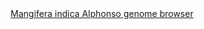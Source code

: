 <div id="Mangifera_indica_Alphonso_genome_browser" align="center">
  <a href="https://ink-blot.github.io/?sessionURL=blob:zZVrb6s2HMa_yuRXm0QId0Le9bQhJE3glIRcenQUOWDA4WLAhjSt.t3nZu2ZplVrO.1SCSFsHvt_eX6GB9ChhmJSgiFQRFkXdSAAmpLjAhZVjlxYIAqGMcwpEkCDYtSgMkRg.ABiSBkM_BlfmDJW0WG_H8G4l6CSFDikIlVFWPUoaVmKuLSniLCA96SERyqGpOBiBvswr1JSUtKHYYgo7Un9CpXJ7gj57eXd7rwl2hVtzvA56o4nwROLxBjybHEZobs3EnlP5MR01GyuVLf63U05GMkB254WkNj7L_ercH3wjrP60o..bq6n45jiZYeutNy6SLEhTQrHTdqm6k86Z6O4rPKwKelZ5Y_pVLtJknrcKd4NTLFzaNsgSTNremkvAiVx7md1NZeuYADdphpteUEYPAogJ2HL2w7CtJHNoS5IA03QdKv39KQLlm7xshuCwfDbdwGwBoYZV397AOxUcW8ARXV7tkkApIlQA4Y9S5JM2bIUXTM1ybLkR.EBtE3.D5tXwJK7gXcowmwXESZS0jDuUxLHqpjc83xinJ.944HfFn8iZ72N0bDEIQcM60xituHJ0QaZgVpXEmaeIZN03zpai9fNZGJDp626yeEkVcEgGK39AxXZHvOK3l16TJoCMi59muLjZ2dhWRIG2dN5FUCKcJJyjSkJICQ54T6DJtn_LAk_8UvWpV.4qMMU73GO2WnNQ5IjGKqKbmjyDzTUfweFH6d34fsDZSBbA3Un77j9jH9Coh0tKyryasQujP9ExofXfiJQjp52Q647bTsqFFwuOjm0B7E0cq8mNJm2W2tzqywvNsfcHUVj3zOyQYDpamsEhl.GI68b_xGUj3fxhRs.8zs2HWwwLNmrOMimZSp_AdAzJtr_gsmTsfnfBuW11Z8IlXoa26d86WfRKpuTZm6Vll1cNobN3NZyfPukoq2VrBX3WpVSP9uYTrsfTLJVjdNFjWcXH0Ll1U5.HBZZkwzzbVr0_5AWcQ.Ld2DxLPtE_mt3U3fhQBofFqrdOsEi.7IMuwwFcN9eze9OMzg5ZZeLreXGq8PsdnVreqvQyHFSLGvfTra8orf8f.nNi9G_DV9.JnyrskBnq599Mx6_P_4K">Mangifera indica Alphonso genome browser</a>
</div>
